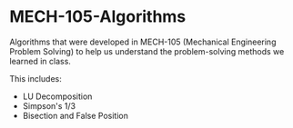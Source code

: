 # MECH-105-Algorithms
Algorithms that were developed in MECH-105 (Mechanical Engineering Problem Solving) to help us understand the problem-solving methods we learned in class.

This includes:
- LU Decomposition
- Simpson's 1/3
- Bisection and False Position
